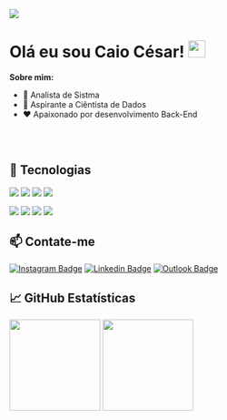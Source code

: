 ![](https://komarev.com/ghpvc/?username=caiocof&color=critical)

<!-- More info, tips and tricks for making GitHub Profile README can be found in my article at https://towardsdatascience.com/build-a-stunning-readme-for-your-github-profile-9b80434fe5d7 -->

# Olá eu sou Caio César! <img src="https://raw.githubusercontent.com/MartinHeinz/MartinHeinz/master/wave.gif" width="30px">

**Sobre mim:**

- 🔭 Analista de Sistma
- 🌱 Aspirante a Ciêntista de Dados
- ❤️ Apaixonado por desenvolvimento Back-End

<br>
<br>

## 🔧 Tecnologias
![](https://img.shields.io/badge/Python-informational?style=flat&logo=python&logoColor=white&color=critical)
![](https://img.shields.io/badge/Django-informational?style=flat&logo=django&logoColor=white&color=critical)
![](https://img.shields.io/badge/Node-informational?style=flat&logo=javascript&logoColor=white&color=critical)
![](https://img.shields.io/badge/PHP-informational?style=flat&logo=PHP&logoColor=white&color=critical)

![](https://img.shields.io/badge/MySQL-informational?style=flat&logo=MySQL&logoColor=white&color=critical)
![](https://img.shields.io/badge/PostgreSQL-informational?style=flat&logo=Postgresql&logoColor=white&color=critical)
![](https://img.shields.io/badge/Selenium-informational?style=flat&logo=Selenium&logoColor=white&color=critical)
![](https://img.shields.io/badge/Docker-informational?style=flat&logo=Docker&logoColor=white&color=critical)


## 📫 Contate-me
[![Instagram Badge](https://img.shields.io/badge/-@Caiocof21-informational?style=flat&logo=instagram&logoColor=white&color=critical&link=https://www.instagram.com/Caiocof21/)](https://www.instagram.com/Caiocof21/) 
[![Linkedin Badge](https://img.shields.io/badge/-Caio%20Cesar-informational?style=flat&logo=Linkedin&logoColor=white&color=critical&link=https://www.linkedin.com/in/Caiocof21/)](https://www.linkedin.com/in/Caiocof21/) 
[![Outlook Badge](https://img.shields.io/badge/-caiooliveira3652@outlook.com-informational?style=flat&logo=Gmail&logoColor=white&color=critical&link=mailto:caiooliveira3652@outlook.com)](mailto:caiooliveira3652@outlook.com)

## &#x1f4c8; GitHub Estatísticas
<img height="160" src="https://github-readme-stats.vercel.app/api?username=caiocof&show_icons=true&theme=vision-friendly-dark"> <img height="160" src="https://github-readme-stats.vercel.app/api/top-langs/?username=caiocof&langs_count=5&layout=compact&theme=vision-friendly-dark">
